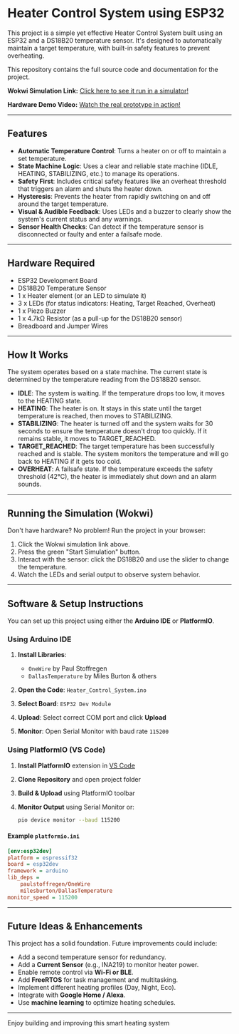 # Heater Control System using ESP32

This project is a simple yet effective Heater Control System built using an ESP32 and a DS18B20 temperature sensor. It's designed to automatically maintain a target temperature, with built-in safety features to prevent overheating.

This repository contains the full source code and documentation for the project.

**Wokwi Simulation Link:** [Click here to see it run in a simulator!](https://wokwi.com/projects/436891097299493889)

**Hardware Demo Video:** [Watch the real prototype in action!](https://drive.google.com/file/d/1sPjoh1X56OnBt9ygG4l6JknpRuhZzQ5J/view?usp=drivesdk)

---

## Features

* **Automatic Temperature Control**: Turns a heater on or off to maintain a set temperature.
* **State Machine Logic**: Uses a clear and reliable state machine (IDLE, HEATING, STABILIZING, etc.) to manage its operations.
* **Safety First**: Includes critical safety features like an overheat threshold that triggers an alarm and shuts the heater down.
* **Hysteresis**: Prevents the heater from rapidly switching on and off around the target temperature.
* **Visual & Audible Feedback**: Uses LEDs and a buzzer to clearly show the system's current status and any warnings.
* **Sensor Health Checks**: Can detect if the temperature sensor is disconnected or faulty and enter a failsafe mode.

---

## Hardware Required

* ESP32 Development Board
* DS18B20 Temperature Sensor
* 1 x Heater element (or an LED to simulate it)
* 3 x LEDs (for status indicators: Heating, Target Reached, Overheat)
* 1 x Piezo Buzzer
* 1 x 4.7kΩ Resistor (as a pull-up for the DS18B20 sensor)
* Breadboard and Jumper Wires

---

## How It Works

The system operates based on a state machine. The current state is determined by the temperature reading from the DS18B20 sensor.

* **IDLE**: The system is waiting. If the temperature drops too low, it moves to the HEATING state.
* **HEATING**: The heater is on. It stays in this state until the target temperature is reached, then moves to STABILIZING.
* **STABILIZING**: The heater is turned off and the system waits for 30 seconds to ensure the temperature doesn't drop too quickly. If it remains stable, it moves to TARGET\_REACHED.
* **TARGET\_REACHED**: The target temperature has been successfully reached and is stable. The system monitors the temperature and will go back to HEATING if it gets too cold.
* **OVERHEAT**: A failsafe state. If the temperature exceeds the safety threshold (42°C), the heater is immediately shut down and an alarm sounds.

---

## Running the Simulation (Wokwi)

Don't have hardware? No problem! Run the project in your browser:

1. Click the Wokwi simulation link above.
2. Press the green "Start Simulation" button.
3. Interact with the sensor: click the DS18B20 and use the slider to change the temperature.
4. Watch the LEDs and serial output to observe system behavior.

---

## Software & Setup Instructions

You can set up this project using either the **Arduino IDE** or **PlatformIO**.

### Using Arduino IDE

1. **Install Libraries**:

   * `OneWire` by Paul Stoffregen
   * `DallasTemperature` by Miles Burton & others
2. **Open the Code**: `Heater_Control_System.ino`
3. **Select Board**: `ESP32 Dev Module`
4. **Upload**: Select correct COM port and click **Upload**
5. **Monitor**: Open Serial Monitor with baud rate `115200`

### Using PlatformIO (VS Code)

1. **Install PlatformIO** extension in [VS Code](https://code.visualstudio.com/)
2. **Clone Repository** and open project folder
3. **Build & Upload** using PlatformIO toolbar
4. **Monitor Output** using Serial Monitor or:

   ```bash
   pio device monitor --baud 115200
   ```

#### Example `platformio.ini`

```ini
[env:esp32dev]
platform = espressif32
board = esp32dev
framework = arduino
lib_deps =
    paulstoffregen/OneWire
    milesburton/DallasTemperature
monitor_speed = 115200
```

---

## Future Ideas & Enhancements

This project has a solid foundation. Future improvements could include:

* Add a second temperature sensor for redundancy.
* Add a **Current Sensor** (e.g., INA219) to monitor heater power.
* Enable remote control via **Wi-Fi or BLE**.
* Add **FreeRTOS** for task management and multitasking.
* Implement different heating profiles (Day, Night, Eco).
* Integrate with **Google Home / Alexa**.
* Use **machine learning** to optimize heating schedules.

---

Enjoy building and improving this smart heating system
